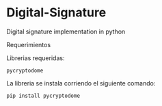 # Digital-Signature
Digital signature implementation in python

Requerimientos

Librerias requeridas:

    pycryptodome
  
La libreria se instala corriendo el siguiente comando:

    pip install pycryptodome



    
